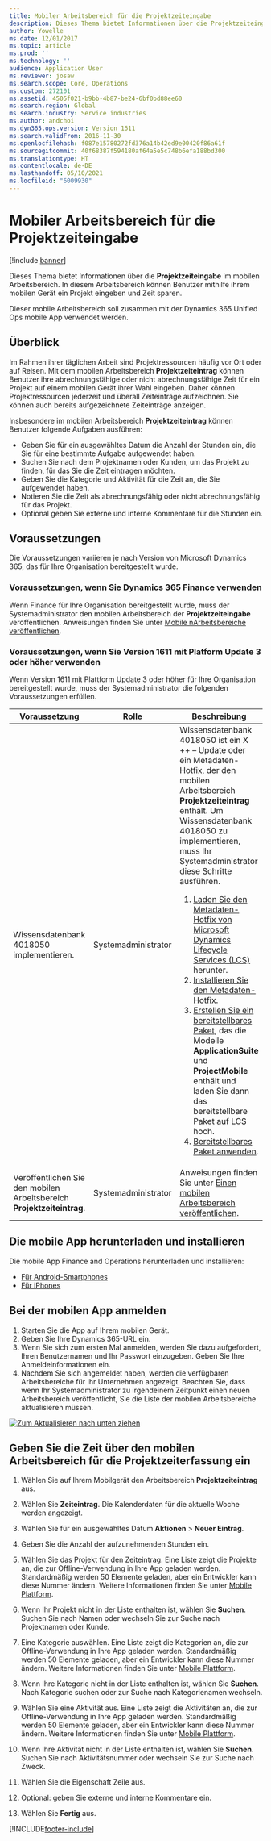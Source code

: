 ```yaml
---
title: Mobiler Arbeitsbereich für die Projektzeiteingabe
description: Dieses Thema bietet Informationen über die Projektzeiteingabe im mobilen Arbeitsbereich. In diesem Arbeitsbereich können Benutzer mithilfe ihrem mobilen Gerät ein Projekt eingeben und Zeit sparen.
author: Yowelle
ms.date: 12/01/2017
ms.topic: article
ms.prod: ''
ms.technology: ''
audience: Application User
ms.reviewer: josaw
ms.search.scope: Core, Operations
ms.custom: 272101
ms.assetid: 4505f021-b9bb-4b87-be24-6bf0bd88ee60
ms.search.region: Global
ms.search.industry: Service industries
ms.author: andchoi
ms.dyn365.ops.version: Version 1611
ms.search.validFrom: 2016-11-30
ms.openlocfilehash: f087e15780272fd376a14b42ed9e00420f86a61f
ms.sourcegitcommit: 40f68387f594180af64a5e5c748b6efa188bd300
ms.translationtype: HT
ms.contentlocale: de-DE
ms.lasthandoff: 05/10/2021
ms.locfileid: "6009930"
---
```

# <a name="project-time-entry-mobile-workspace"></a>Mobiler Arbeitsbereich für die Projektzeiteingabe

[!include [banner](../includes/banner.md)]

Dieses Thema bietet Informationen über die **Projektzeiteingabe** im mobilen Arbeitsbereich. In diesem Arbeitsbereich können Benutzer mithilfe ihrem mobilen Gerät ein Projekt eingeben und Zeit sparen.

Dieser mobile Arbeitsbereich soll zusammen mit der Dynamics 365 Unified Ops mobile App verwendet werden. 

## <a name="overview"></a>Überblick
Im Rahmen ihrer täglichen Arbeit sind Projektressourcen häufig vor Ort oder auf Reisen. Mit dem mobilen Arbeitsbereich **Projektzeiteintrag** können Benutzer ihre abrechnungsfähige oder nicht abrechnungsfähige Zeit für ein Projekt auf einem mobilen Gerät ihrer Wahl eingeben. Daher können Projektressourcen jederzeit und überall Zeiteinträge aufzeichnen. Sie können auch bereits aufgezeichnete Zeiteinträge anzeigen. 

Insbesondere im mobilen Arbeitsbereich **Projektzeiteintrag** können Benutzer folgende Aufgaben ausführen:

-   Geben Sie für ein ausgewähltes Datum die Anzahl der Stunden ein, die Sie für eine bestimmte Aufgabe aufgewendet haben.
-   Suchen Sie nach dem Projektnamen oder Kunden, um das Projekt zu finden, für das Sie die Zeit eintragen möchten.
-   Geben Sie die Kategorie und Aktivität für die Zeit an, die Sie aufgewendet haben.
-   Notieren Sie die Zeit als abrechnungsfähig oder nicht abrechnungsfähig für das Projekt.
-   Optional geben Sie externe und interne Kommentare für die Stunden ein.

## <a name="prerequisites"></a>Voraussetzungen
Die Voraussetzungen variieren je nach Version von Microsoft Dynamics 365, das für Ihre Organisation bereitgestellt wurde.

### <a name="prerequisites-if-you-use-dynamics-365-finance"></a>Voraussetzungen, wenn Sie Dynamics 365 Finance verwenden
Wenn Finance  für Ihre Organisation bereitgestellt wurde, muss der Systemadministrator den mobilen Arbeitsbereich der **Projektzeiteingabe** veröffentlichen. Anweisungen finden Sie unter [Mobile nArbeitsbereiche veröffentlichen](/dynamics365/fin-ops-core/dev-itpro/mobile-apps/publish-mobile-workspace).

### <a name="prerequisites-if-you-use-version-1611-with-platform-update-3-or-later"></a>Voraussetzungen, wenn Sie Version 1611 mit Platform Update 3 oder höher verwenden
Wenn Version 1611 mit Plattform Update 3 oder höher für Ihre Organisation bereitgestellt wurde, muss der Systemadministrator die folgenden Voraussetzungen erfüllen. 

<table>
<thead>
<tr class="header">
<th>Voraussetzung</th>
<th>Rolle</th>
<th>Beschreibung</th>
</tr>
</thead>
<tbody>
<tr class="odd">

<td>Wissensdatenbank 4018050 implementieren.</td>
<td>Systemadministrator</td>
<td>Wissensdatenbank 4018050 ist ein X ++ – Update oder ein Metadaten-Hotfix, der den mobilen Arbeitsbereich <strong>Projektzeiteintrag</strong> enthält. Um Wissensdatenbank 4018050 zu implementieren, muss Ihr Systemadministrator diese Schritte ausführen.
<ol>
<li><a href="/dynamics365/fin-ops-core/dev-itpro/migration-upgrade/download-hotfix-lcs">Laden Sie den Metadaten-Hotfix von Microsoft Dynamics Lifecycle Services (LCS)</a> herunter.</li>
<li><a href="/dynamics365/fin-ops-core/dev-itpro/migration-upgrade/install-metadata-hotfix-package">Installieren Sie den Metadaten-Hotfix</a>.</li>
<li><a href="/dynamics365/fin-ops-core/dev-itpro/deployment/create-apply-deployable-package">Erstellen Sie ein bereitstellbares Paket</a>, das die Modelle <strong>ApplicationSuite</strong> und <strong>ProjectMobile</strong> enthält und laden Sie dann das bereitstellbare Paket auf LCS hoch.</li>
<li><a href="/dynamics365/fin-ops-core/dev-itpro/deployment/apply-deployable-package-system">Bereitstellbares Paket anwenden</a>.</li>

</ol></td>
</tr>
<tr class="even">
<td>Veröffentlichen Sie den mobilen Arbeitsbereich <strong>Projektzeiteintrag</strong>.</td>
<td>Systemadministrator</td>
<td>Anweisungen finden Sie unter <a href="/dynamics365/fin-ops-core/dev-itpro/mobile-apps/publish-mobile-workspace">Einen mobilen Arbeitsbereich veröffentlichen</a>.</td>
</tr>
</tbody>
</table>

## <a name="download-and-install-the-mobile-app"></a>Die mobile App herunterladen und installieren

Die mobile App Finance and Operations herunterladen und installieren:

-   [Für Android-Smartphones](https://go.microsoft.com/fwlink/?linkid=850662)
-   [Für iPhones](https://go.microsoft.com/fwlink/?linkid=850663)

## <a name="sign-in-to-the-mobile-app"></a>Bei der mobilen App anmelden
1.  Starten Sie die App auf Ihrem mobilen Gerät.
2.  Geben Sie Ihre Dynamics 365-URL ein.
3.  Wenn Sie sich zum ersten Mal anmelden, werden Sie dazu aufgefordert, Ihren Benutzernamen und Ihr Passwort einzugeben. Geben Sie Ihre Anmeldeinformationen ein.
4.  Nachdem Sie sich angemeldet haben, werden die verfügbaren Arbeitsbereiche für Ihr Unternehmen angezeigt. Beachten Sie, dass wenn Ihr Systemadministrator zu irgendeinem Zeitpunkt einen neuen Arbeitsbereich veröffentlicht, Sie die Liste der mobilen Arbeitsbereiche aktualisieren müssen.

[![Zum Aktualisieren nach unten ziehen](./media/pull-to-refresh-list-of-workspaces-183x300.png)](./media/pull-to-refresh-list-of-workspaces.png)

## <a name="enter-time-by-using-the-project-time-entry-mobile-workspace"></a>Geben Sie die Zeit über den mobilen Arbeitsbereich für die Projektzeiterfassung ein
1.  Wählen Sie auf Ihrem Mobilgerät den Arbeitsbereich **Projektzeiteintrag** aus.
2.  Wählen Sie **Zeiteintrag**. Die Kalenderdaten für die aktuelle Woche werden angezeigt.
3.  Wählen Sie für ein ausgewähltes Datum **Aktionen** &gt; **Neuer Eintrag**.
4.  Geben Sie die Anzahl der aufzunehmenden Stunden ein.
5.  Wählen Sie das Projekt für den Zeiteintrag. Eine Liste zeigt die Projekte an, die zur Offline-Verwendung in Ihre App geladen werden. Standardmäßig werden 50 Elemente geladen, aber ein Entwickler kann diese Nummer ändern. Weitere Informationen finden Sie unter [Mobile Plattform](/dynamics365/fin-ops-core/dev-itpro/mobile-apps/mobile-app-home-page).
6.  Wenn Ihr Projekt nicht in der Liste enthalten ist, wählen Sie **Suchen**. Suchen Sie nach Namen oder wechseln Sie zur Suche nach Projektnamen oder Kunde.
7.  Eine Kategorie  auswählen. Eine Liste zeigt die Kategorien an, die zur Offline-Verwendung in Ihre App geladen werden. Standardmäßig werden 50 Elemente geladen, aber ein Entwickler kann diese Nummer ändern. Weitere Informationen finden Sie unter [Mobile Plattform](/dynamics365/fin-ops-core/dev-itpro/mobile-apps/mobile-app-home-page).
8.  Wenn Ihre Kategorie nicht in der Liste enthalten ist, wählen Sie **Suchen**. Nach Kategorie suchen oder zur Suche nach Kategorienamen wechseln.
9.  Wählen Sie eine Aktivität aus. Eine Liste zeigt die Aktivitäten an, die zur Offline-Verwendung in Ihre App geladen werden. Standardmäßig werden 50 Elemente geladen, aber ein Entwickler kann diese Nummer ändern. Weitere Informationen finden Sie unter [Mobile Plattform](/dynamics365/fin-ops-core/dev-itpro/mobile-apps/mobile-app-home-page).
10. Wenn Ihre Aktivität nicht in der Liste enthalten ist, wählen Sie **Suchen**. Suchen Sie nach Aktivitätsnummer oder wechseln Sie zur Suche nach Zweck.

11. Wählen Sie die Eigenschaft Zeile aus.
12. Optional: geben Sie externe und interne Kommentare ein.
13. Wählen Sie **Fertig** aus.


[!INCLUDE[footer-include](../includes/footer-banner.md)]